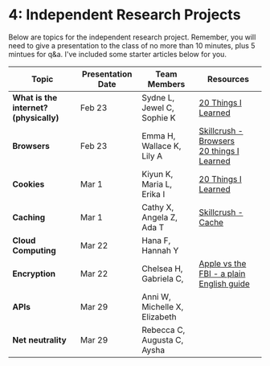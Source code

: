 4: Independent Research Projects
==========

Below are topics for the independent research project. Remember, you will need to give a presentation to the class 
of no more than 10 minutes, plus 5 mintues for q&a. I've included some starter articles below for you. 


  
| Topic          | Presentation Date | Team Members     | Resources |
| ------------- |-------------|----------|-------------|
| **What is the internet? (physically)** | Feb 23| Sydne L, Jewel C, Sophie K | [20 Things I Learned](http://www.20thingsilearned.com/en-US/what-is-the-internet/1) |
| **Browsers** | Feb 23| Emma H, Wallace K, Lily A | [Skillcrush - Browsers](http://skillcrush.com/2012/10/01/web-browsers/) <br> [20 things I Learned](http://www.20thingsilearned.com/en-US/old-vs-new-browsers/1)|
| **Cookies**| Mar 1 | Kiyun K, Maria L, Erika I| [20 Things I Learned](http://www.20thingsilearned.com/en-US/browser-cookies) |
| **Caching**  |Mar 1 | Cathy X, Angela Z, Ada T | [Skillcrush - Cache](http://skillcrush.com/2013/01/03/cache/)|
| **Cloud Computing** | Mar 22 | Hana F, Hannah Y |  |
| **Encryption**| Mar 22 |Chelsea H, Gabriela C, | [Apple vs the FBI - a plain English guide](http://www.bbc.com/news/technology-35601035)|
| **APIs** | Mar 29 |Anni W, Michelle X, Elizabeth |  |
| **Net neutrality** | Mar 29 | Rebecca C, Augusta C, Aysha |  |
